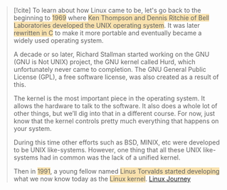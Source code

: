 > [!cite]
> To learn about how Linux came to be, let's go back to the beginning to <span style="background:#f9e2af">1969</span> where <span style="background:#f9e2af">Ken Thompson and Dennis Ritchie of Bell Laboratories developed the UNIX operating system</span>. It was later <span style="background:#f9e2af">rewritten in C</span> to make it more portable and eventually became a widely used operating system.
> 
> A decade or so later, Richard Stallman started working on the GNU (GNU is Not UNIX) project, the GNU kernel called Hurd, which unfortunately never came to completion. The GNU General Public License (GPL), a free software license, was also created as a result of this.
> 
> The kernel is the most important piece in the operating system. It allows the hardware to talk to the software. It also does a whole lot of other things, but we’ll dig into that in a different course. For now, just know that the kernel controls pretty much everything that happens on your system.
> 
> During this time other efforts such as BSD, MINIX, etc were developed to be UNIX like-systems. However, one thing that all these UNIX like-systems had in common was the lack of a unified kernel.
> 
> Then in <span style="background:#f9e2af">1991</span>, a young fellow named <span style="background:#f9e2af">Linus Torvalds started developing</span> what we now know today as the <span style="background:#f9e2af">Linux kernel</span>. [Linux Journey](https://linuxjourney.com/lesson/linux-history)

